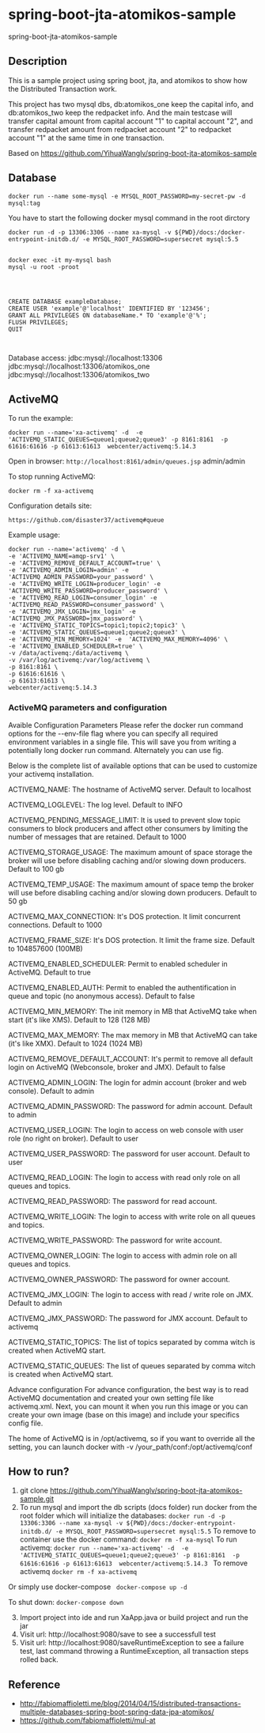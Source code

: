 # spring-boot-jta-atomikos-sample
spring-boot-jta-atomikos-sample

## Description
This is a sample project using spring boot, jta, and atomikos to show how the Distributed Transaction work.

This project has two mysql dbs, db:atomikos_one keep the capital info, and db:atomikos_two keep the redpacket info.
And the main testcase will transfer capital amount from capital account "1" to capital account "2", and transfer redpacket amount from redpacket account "2" to redpacket account "1" at the same time in one transaction.


Based on https://github.com/YihuaWanglv/spring-boot-jta-atomikos-sample

## Database

```
docker run --name some-mysql -e MYSQL_ROOT_PASSWORD=my-secret-pw -d mysql:tag
```
You have to start the following docker mysql command in the root dirctory

```
docker run -d -p 13306:3306 --name xa-mysql -v ${PWD}/docs:/docker-entrypoint-initdb.d/ -e MYSQL_ROOT_PASSWORD=supersecret mysql:5.5
```


```

docker exec -it my-mysql bash
mysql -u root -proot




CREATE DATABASE exampleDatabase;
CREATE USER 'example'@'localhost' IDENTIFIED BY '123456';
GRANT ALL PRIVILEGES ON databaseName.* TO 'example'@'%';
FLUSH PRIVILEGES;
QUIT



```

Database access:
jdbc:mysql://localhost:13306
jdbc:mysql://localhost:13306/atomikos_one
jdbc:mysql://localhost:13306/atomikos_two

## ActiveMQ

To run the example:

```docker run --name='xa-activemq' -d  -e 'ACTIVEMQ_STATIC_QUEUES=queue1;queue2;queue3' -p 8161:8161  -p 61616:61616 -p 61613:61613  webcenter/activemq:5.14.3 ```

Open in browser: 
```http://localhost:8161/admin/queues.jsp```
admin/admin

To stop running ActiveMQ:

```docker rm -f xa-activemq```

Configuration details site:

```https://github.com/disaster37/activemq#queue```

Example usage:

```
docker run --name='activemq' -d \
-e 'ACTIVEMQ_NAME=amqp-srv1' \
-e 'ACTIVEMQ_REMOVE_DEFAULT_ACCOUNT=true' \
-e 'ACTIVEMQ_ADMIN_LOGIN=admin' -e 'ACTIVEMQ_ADMIN_PASSWORD=your_password' \
-e 'ACTIVEMQ_WRITE_LOGIN=producer_login' -e 'ACTIVEMQ_WRITE_PASSWORD=producer_password' \
-e 'ACTIVEMQ_READ_LOGIN=consumer_login' -e 'ACTIVEMQ_READ_PASSWORD=consumer_password' \
-e 'ACTIVEMQ_JMX_LOGIN=jmx_login' -e 'ACTIVEMQ_JMX_PASSWORD=jmx_password' \
-e 'ACTIVEMQ_STATIC_TOPICS=topic1;topic2;topic3' \
-e 'ACTIVEMQ_STATIC_QUEUES=queue1;queue2;queue3' \
-e 'ACTIVEMQ_MIN_MEMORY=1024' -e  'ACTIVEMQ_MAX_MEMORY=4096' \
-e 'ACTIVEMQ_ENABLED_SCHEDULER=true' \
-v /data/activemq:/data/activemq \
-v /var/log/activemq:/var/log/activemq \
-p 8161:8161 \
-p 61616:61616 \
-p 61613:61613 \
webcenter/activemq:5.14.3
```

### ActiveMQ parameters and configuration

Avaible Configuration Parameters
Please refer the docker run command options for the --env-file flag where you can specify all required environment variables in a single file. This will save you from writing a potentially long docker run command. Alternately you can use fig.

Below is the complete list of available options that can be used to customize your activemq installation.

ACTIVEMQ_NAME: The hostname of ActiveMQ server. Default to localhost

ACTIVEMQ_LOGLEVEL: The log level. Default to INFO

ACTIVEMQ_PENDING_MESSAGE_LIMIT: It is used to prevent slow topic consumers to block producers and affect other consumers by limiting the number of messages that are retained. Default to 1000

ACTIVEMQ_STORAGE_USAGE: The maximum amount of space storage the broker will use before disabling caching and/or slowing down producers. Default to 100 gb

ACTIVEMQ_TEMP_USAGE: The maximum amount of space temp the broker will use before disabling caching and/or slowing down producers. Default to 50 gb

ACTIVEMQ_MAX_CONNECTION: It's DOS protection. It limit concurrent connections. Default to 1000

ACTIVEMQ_FRAME_SIZE: It's DOS protection. It limit the frame size. Default to 104857600 (100MB)

ACTIVEMQ_ENABLED_SCHEDULER: Permit to enabled scheduler in ActiveMQ. Default to true

ACTIVEMQ_ENABLED_AUTH: Permit to enabled the authentification in queue and topic (no anonymous access). Default to false

ACTIVEMQ_MIN_MEMORY: The init memory in MB that ActiveMQ take when start (it's like XMS). Default to 128 (128 MB)

ACTIVEMQ_MAX_MEMORY: The max memory in MB that ActiveMQ can take (it's like XMX). Default to 1024 (1024 MB)

ACTIVEMQ_REMOVE_DEFAULT_ACCOUNT: It's permit to remove all default login on ActiveMQ (Webconsole, broker and JMX). Default to false

ACTIVEMQ_ADMIN_LOGIN: The login for admin account (broker and web console). Default to admin

ACTIVEMQ_ADMIN_PASSWORD: The password for admin account. Default to admin

ACTIVEMQ_USER_LOGIN: The login to access on web console with user role (no right on broker). Default to user

ACTIVEMQ_USER_PASSWORD: The password for user account. Default to user

ACTIVEMQ_READ_LOGIN: The login to access with read only role on all queues and topics.

ACTIVEMQ_READ_PASSWORD: The password for read account.

ACTIVEMQ_WRITE_LOGIN: The login to access with write role on all queues and topics.

ACTIVEMQ_WRITE_PASSWORD: The password for write account.

ACTIVEMQ_OWNER_LOGIN: The login to access with admin role on all queues and topics.

ACTIVEMQ_OWNER_PASSWORD: The password for owner account.

ACTIVEMQ_JMX_LOGIN: The login to access with read / write role on JMX. Default to admin

ACTIVEMQ_JMX_PASSWORD: The password for JMX account. Default to activemq

ACTIVEMQ_STATIC_TOPICS: The list of topics separated by comma witch is created when ActiveMQ start.

ACTIVEMQ_STATIC_QUEUES: The list of queues separated by comma witch is created when ActiveMQ start.

Advance configuration
For advance configuration, the best way is to read ActiveMQ documentation and created your own setting file like activemq.xml. Next, you can mount it when you run this image or you can create your own image (base on this image) and include your specifics config file.

The home of ActiveMQ is in /opt/activemq, so if you want to override all the setting, you can launch docker with -v /your_path/conf:/opt/activemq/conf



## How to run?
1. git clone https://github.com/YihuaWanglv/spring-boot-jta-atomikos-sample.git
2. To run mysql and import the db scripts (docs folder) run docker from the root folder which will initialize the databases: ```docker run -d -p 13306:3306 --name xa-mysql -v ${PWD}/docs:/docker-entrypoint-initdb.d/ -e MYSQL_ROOT_PASSWORD=supersecret mysql:5.5```
To remove to container use the docker command: ```docker rm -f xa-mysql```
To run activemq:
```docker run --name='xa-activemq' -d  -e 'ACTIVEMQ_STATIC_QUEUES=queue1;queue2;queue3' -p 8161:8161  -p 61616:61616 -p 61613:61613  webcenter/activemq:5.14.3 ```
To remove activemq
```docker rm -f xa-activemq```

Or simply use docker-compose
``` docker-compose up -d```

To shut down:
```docker-compose down```

3. Import project into ide and run XaApp.java or build project and run the jar
4. Visit url:
http://localhost:9080/save to see a successfull test
5. Visit url:
http://localhost:9080/saveRuntimeException to see a failure test, last command throwing a RuntimeException, all transaction steps rolled back.

## Reference
- http://fabiomaffioletti.me/blog/2014/04/15/distributed-transactions-multiple-databases-spring-boot-spring-data-jpa-atomikos/
- https://github.com/fabiomaffioletti/mul-at